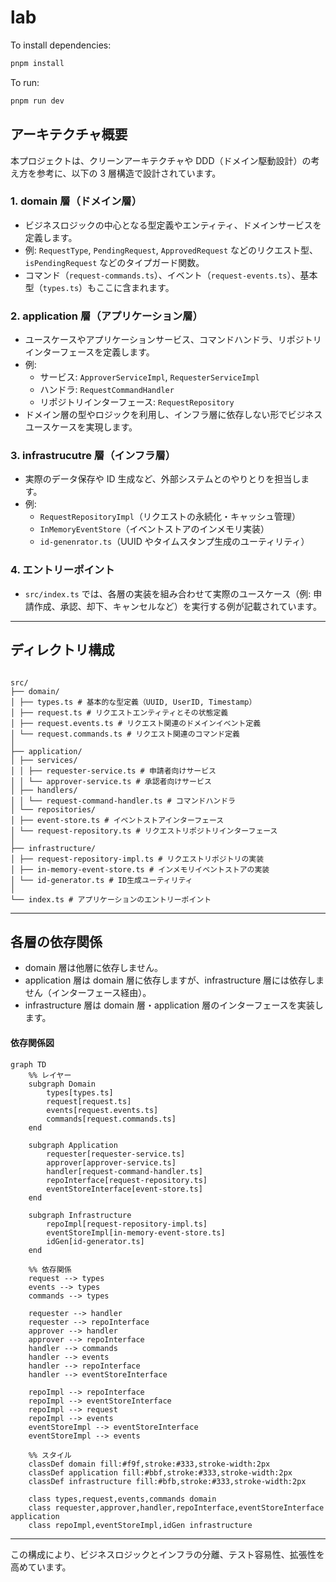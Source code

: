 # lab

To install dependencies:

```bash
pnpm install
```

To run:

```bash
pnpm run dev
```

## アーキテクチャ概要

本プロジェクトは、クリーンアーキテクチャや DDD（ドメイン駆動設計）の考え方を参考に、以下の 3 層構造で設計されています。

### 1. domain 層（ドメイン層）

- ビジネスロジックの中心となる型定義やエンティティ、ドメインサービスを定義します。
- 例: `RequestType`, `PendingRequest`, `ApprovedRequest` などのリクエスト型、`isPendingRequest` などのタイプガード関数。
- コマンド（`request-commands.ts`）、イベント（`request-events.ts`）、基本型（`types.ts`）もここに含まれます。

### 2. application 層（アプリケーション層）

- ユースケースやアプリケーションサービス、コマンドハンドラ、リポジトリインターフェースを定義します。
- 例:
  - サービス: `ApproverServiceImpl`, `RequesterServiceImpl`
  - ハンドラ: `RequestCommandHandler`
  - リポジトリインターフェース: `RequestRepository`
- ドメイン層の型やロジックを利用し、インフラ層に依存しない形でビジネスユースケースを実現します。

### 3. infrastrucutre 層（インフラ層）

- 実際のデータ保存や ID 生成など、外部システムとのやりとりを担当します。
- 例:
  - `RequestRepositoryImpl`（リクエストの永続化・キャッシュ管理）
  - `InMemoryEventStore`（イベントストアのインメモリ実装）
  - `id-genenrator.ts`（UUID やタイムスタンプ生成のユーティリティ）

### 4. エントリーポイント

- `src/index.ts` では、各層の実装を組み合わせて実際のユースケース（例: 申請作成、承認、却下、キャンセルなど）を実行する例が記載されています。

---

## ディレクトリ構成

```

src/
├── domain/
│ ├── types.ts # 基本的な型定義（UUID, UserID, Timestamp）
│ ├── request.ts # リクエストエンティティとその状態定義
│ ├── request.events.ts # リクエスト関連のドメインイベント定義
│ └── request.commands.ts # リクエスト関連のコマンド定義
│
├── application/
│ ├── services/
│ │ ├── requester-service.ts # 申請者向けサービス
│ │ └── approver-service.ts # 承認者向けサービス
│ ├── handlers/
│ │ └── request-command-handler.ts # コマンドハンドラ
│ └── repositories/
│ ├── event-store.ts # イベントストアインターフェース
│ └── request-repository.ts # リクエストリポジトリインターフェース
│
├── infrastructure/
│ ├── request-repository-impl.ts # リクエストリポジトリの実装
│ ├── in-memory-event-store.ts # インメモリイベントストアの実装
│ └── id-generator.ts # ID生成ユーティリティ
│
└── index.ts # アプリケーションのエントリーポイント
```

---

## 各層の依存関係

- domain 層は他層に依存しません。
- application 層は domain 層に依存しますが、infrastructure 層には依存しません（インターフェース経由）。
- infrastructure 層は domain 層・application 層のインターフェースを実装します。

#### 依存関係図

```mermaid
graph TD
    %% レイヤー
    subgraph Domain
        types[types.ts]
        request[request.ts]
        events[request.events.ts]
        commands[request.commands.ts]
    end

    subgraph Application
        requester[requester-service.ts]
        approver[approver-service.ts]
        handler[request-command-handler.ts]
        repoInterface[request-repository.ts]
        eventStoreInterface[event-store.ts]
    end

    subgraph Infrastructure
        repoImpl[request-repository-impl.ts]
        eventStoreImpl[in-memory-event-store.ts]
        idGen[id-generator.ts]
    end

    %% 依存関係
    request --> types
    events --> types
    commands --> types

    requester --> handler
    requester --> repoInterface
    approver --> handler
    approver --> repoInterface
    handler --> commands
    handler --> events
    handler --> repoInterface
    handler --> eventStoreInterface

    repoImpl --> repoInterface
    repoImpl --> eventStoreInterface
    repoImpl --> request
    repoImpl --> events
    eventStoreImpl --> eventStoreInterface
    eventStoreImpl --> events

    %% スタイル
    classDef domain fill:#f9f,stroke:#333,stroke-width:2px
    classDef application fill:#bbf,stroke:#333,stroke-width:2px
    classDef infrastructure fill:#bfb,stroke:#333,stroke-width:2px

    class types,request,events,commands domain
    class requester,approver,handler,repoInterface,eventStoreInterface application
    class repoImpl,eventStoreImpl,idGen infrastructure
```

---

この構成により、ビジネスロジックとインフラの分離、テスト容易性、拡張性を高めています。
